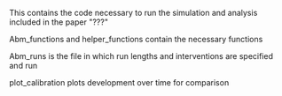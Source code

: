 This contains the code necessary to run the simulation and analysis included in the paper "???"

Abm_functions and helper_functions contain the necessary functions

Abm_runs is the file in which run lengths and interventions are specified and run

plot_calibration plots development over time for comparison
